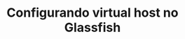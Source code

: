 --- 
layout: post
title: "Configurando virtual host no Glassfish"
tags: [virtual host, glassfish, dominio, dominios]
---